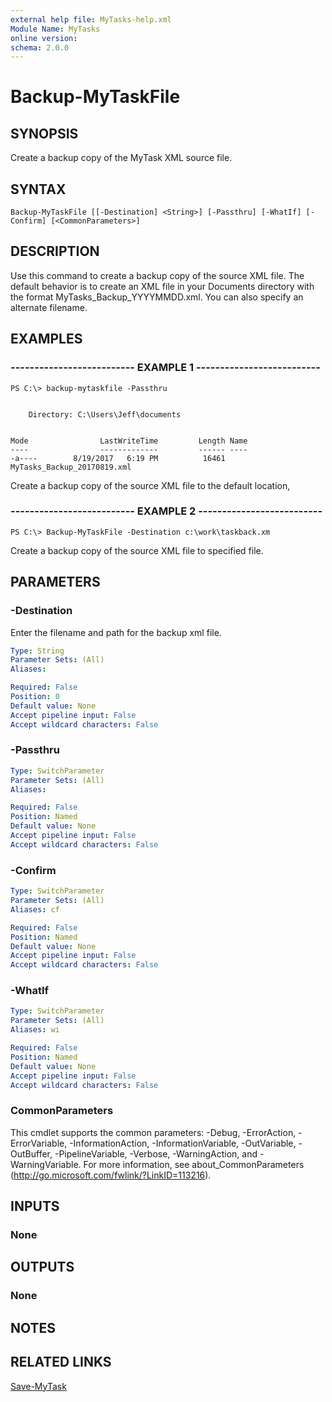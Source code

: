 ```yaml
---
external help file: MyTasks-help.xml
Module Name: MyTasks
online version: 
schema: 2.0.0
---
```


# Backup-MyTaskFile

## SYNOPSIS
Create a backup copy of the MyTask XML source file.

## SYNTAX

```
Backup-MyTaskFile [[-Destination] <String>] [-Passthru] [-WhatIf] [-Confirm] [<CommonParameters>]
```

## DESCRIPTION
Use this command to create a backup copy of the source XML file. The default behavior is to create an XML file in your Documents directory with the format MyTasks_Backup_YYYYMMDD.xml. You can also specify an alternate filename.

## EXAMPLES

### -------------------------- EXAMPLE 1 --------------------------
```
PS C:\> backup-mytaskfile -Passthru


    Directory: C:\Users\Jeff\documents


Mode                LastWriteTime         Length Name
----                -------------         ------ ----
-a----        8/19/2017   6:19 PM          16461 MyTasks_Backup_20170819.xml
```

Create a backup copy of the source XML file to the default location,

### -------------------------- EXAMPLE 2 --------------------------
```
PS C:\> Backup-MyTaskFile -Destination c:\work\taskback.xm
```

Create a backup copy of the source XML file to specified file.

## PARAMETERS

### -Destination
Enter the filename and path for the backup xml file.

```yaml
Type: String
Parameter Sets: (All)
Aliases: 

Required: False
Position: 0
Default value: None
Accept pipeline input: False
Accept wildcard characters: False
```

### -Passthru
```yaml
Type: SwitchParameter
Parameter Sets: (All)
Aliases: 

Required: False
Position: Named
Default value: None
Accept pipeline input: False
Accept wildcard characters: False
```

### -Confirm
```yaml
Type: SwitchParameter
Parameter Sets: (All)
Aliases: cf

Required: False
Position: Named
Default value: None
Accept pipeline input: False
Accept wildcard characters: False
```

### -WhatIf
```yaml
Type: SwitchParameter
Parameter Sets: (All)
Aliases: wi

Required: False
Position: Named
Default value: None
Accept pipeline input: False
Accept wildcard characters: False
```

### CommonParameters
This cmdlet supports the common parameters: -Debug, -ErrorAction, -ErrorVariable, -InformationAction, -InformationVariable, -OutVariable, -OutBuffer, -PipelineVariable, -Verbose, -WarningAction, and -WarningVariable. For more information, see about_CommonParameters (http://go.microsoft.com/fwlink/?LinkID=113216).

## INPUTS

### None

## OUTPUTS

### None

## NOTES

## RELATED LINKS

[Save-MyTask]()
